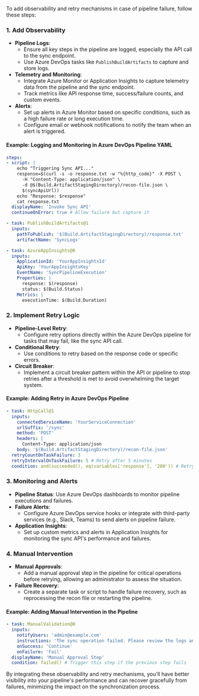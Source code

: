 To add observability and retry mechanisms in case of pipeline failure, follow these steps:

### 1. **Add Observability**
   - **Pipeline Logs**:
     - Ensure all key steps in the pipeline are logged, especially the API call to the sync endpoint.
     - Use Azure DevOps tasks like `PublishBuildArtifacts` to capture and store logs.
   - **Telemetry and Monitoring**:
     - Integrate Azure Monitor or Application Insights to capture telemetry data from the pipeline and the sync endpoint.
     - Track metrics like API response time, success/failure counts, and custom events.
   - **Alerts**:
     - Set up alerts in Azure Monitor based on specific conditions, such as a high failure rate or long execution time.
     - Configure email or webhook notifications to notify the team when an alert is triggered.

#### Example: Logging and Monitoring in Azure DevOps Pipeline YAML
```yaml
steps:
- script: |
    echo "Triggering Sync API..."
    response=$(curl -s -o response.txt -w "%{http_code}" -X POST \
      -H "Content-Type: application/json" \
      -d @$(Build.ArtifactStagingDirectory)/recon-file.json \
      $(syncApiUrl))
    echo "Response: $response"
    cat response.txt
  displayName: 'Invoke Sync API'
  continueOnError: true # Allow failure but capture it

- task: PublishBuildArtifacts@1
  inputs:
    pathToPublish: '$(Build.ArtifactStagingDirectory)/response.txt'
    artifactName: 'SyncLogs'

- task: AzureAppInsights@0
  inputs:
    ApplicationId: 'YourAppInsightsId'
    ApiKey: 'YourAppInsightsKey'
    EventName: 'SyncPipelineExecution'
    Properties: |
      response: $(response)
      status: $(Build.Status)
    Metrics: |
      executionTime: $(Build.Duration)
```

### 2. **Implement Retry Logic**
   - **Pipeline-Level Retry**:
     - Configure retry options directly within the Azure DevOps pipeline for tasks that may fail, like the sync API call.
   - **Conditional Retry**:
     - Use conditions to retry based on the response code or specific errors.
   - **Circuit Breaker**:
     - Implement a circuit breaker pattern within the API or pipeline to stop retries after a threshold is met to avoid overwhelming the target system.

#### Example: Adding Retry in Azure DevOps Pipeline
```yaml
- task: HttpCall@1
  inputs:
    connectedServiceName: 'YourServiceConnection'
    urlSuffix: '/sync'
    method: 'POST'
    headers: |
      Content-Type: application/json
    body: '$(Build.ArtifactStagingDirectory)/recon-file.json'
  retryCountOnTaskFailure: 3
  retryIntervalOnTaskFailure: 5 # Retry after 5 minutes
  condition: and(succeeded(), eq(variables['response'], '200')) # Retry only if the initial attempt fails
```

### 3. **Monitoring and Alerts**
   - **Pipeline Status**: Use Azure DevOps dashboards to monitor pipeline executions and failures.
   - **Failure Alerts**:
     - Configure Azure DevOps service hooks or integrate with third-party services (e.g., Slack, Teams) to send alerts on pipeline failure.
   - **Application Insights**:
     - Set up custom metrics and alerts in Application Insights for monitoring the sync API's performance and failures.

### 4. **Manual Intervention**
   - **Manual Approvals**:
     - Add a manual approval step in the pipeline for critical operations before retrying, allowing an administrator to assess the situation.
   - **Failure Recovery**:
     - Create a separate task or script to handle failure recovery, such as reprocessing the recon file or restarting the pipeline.

#### Example: Adding Manual Intervention in the Pipeline
```yaml
- task: ManualValidation@0
  inputs:
    notifyUsers: 'admin@example.com'
    instructions: 'The sync operation failed. Please review the logs and approve to retry or abort the pipeline.'
    onSuccess: 'Continue'
    onFailure: 'Fail'
  displayName: 'Manual Approval Step'
  condition: failed() # Trigger this step if the previous step fails
```

By integrating these observability and retry mechanisms, you'll have better visibility into your pipeline's performance and can recover gracefully from failures, minimizing the impact on the synchronization process.
